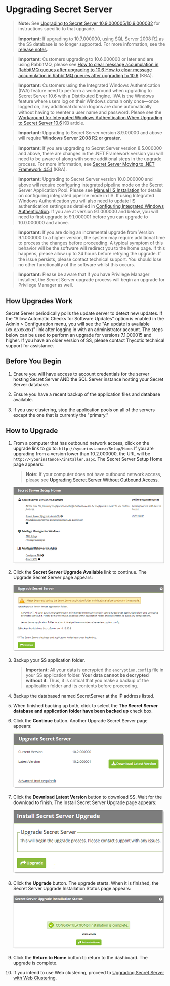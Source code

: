 [title]: # "Upgrading Secret Server"
[tags]: # "Setup, Upgrade"
[priority]: # "1000"

# Upgrading Secret Server

> **Note:**  See [Upgrading to Secret Server 10.9.000005/10.9.000032](../upgrading-secret-server-10.9.000005/index.md) for instructions specific to that upgrade.
>
> **Important:** If upgrading to 10.7.000000, using SQL Server 2008 R2 as the SS database is no longer supported. For more information, see the [release notes](../../../release-notes/index.md).

> **Important:** Customers upgrading to 10.6.000000 or later and are using RabbitMQ, please see [How to clear message accumulation in RabbitMQ queues after upgrading to 10.6](https://thycotic.force.com/support/s/article/How-to-clear-message-accumulation-in-RabbitMQ-queues-after-upgrading-to-10-6)[ How to clear message accumulation in RabbitMQ queues after upgrading to 10.6](https://thycotic.force.com/support/s/article/How-to-clear-message-accumulation-in-RabbitMQ-queues-after-upgrading-to-10-6) (KBA).

> **Important:** Customers using the Integrated Windows Authentication (IWA) feature  need to perform a workaround when upgrading to Secret Server 10.6 with a Distributed Engine. IWA is the Windows feature where users log on their Windows domain only once—once logged on, any additional domain logons  are done automatically without having to reenter a user name and  password. Please see the [Workaround for Integrated Windows Authentication When Upgrading to Secret Server 10.6](https://thycotic.force.com/support/s/article/SS-CFG-EXT-Workaround-IWA-10-6) KB article.

> **Important:** Upgrading to Secret Server version 8.9.00000 and above will require **Windows Server 2008 R2 or greater.** 

> **Important:** If you are upgrading to Secret Server version 8.5.000000 and above, there  are changes in the .NET Framework version you will need to be aware of  along with some additional steps in the upgrade process. For more  information, see [Secret Server Moving to .NET Framework 4.5.1](https://thycotic.force.com/support/s/article/Secret-Server-Moving-to-NET-Framework-4-5-1) (KBA).

> **Important:** Upgrading to Secret Server version 10.0.000000 and above will require configuring integrated pipeline mode on the Secret Server Application Pool. Please  see [Manual IIS Installation](http://updates.thycotic.net/link.ashx?IisPiplineIntegratedKnowledgeBase) for details on configuring integrated pipeline mode in IIS. If using  Integrated Windows Authentication you will also need to update IIS  authentication settings as detailed in [Configuring Integrated Windows Authentication](../../../authentication/integrated-windows-authentication/configuring-iwa/index.md). If you are at version 9.1.000000 and below, you will need to first  upgrade to 9.1.000001 before you can upgrade to 10.0.000000 and above.

> **Important:** If you are doing an incremental upgrade from Version 9.1.000000 to a  higher version, the system may require additional time to process the  changes before proceeding. A typical symptom of this behavior will be  the software will redirect you to the home page. If this happens, please allow up to 24 hours before retrying the upgrade. If the issue  persists, please contact technical support. You should lose no other  functionality of the software whilst this occurs.

> **Important:** Please be aware that if you have Privilege Manager installed, the  Secret Server upgrade process will begin an upgrade for Privilege  Manager as well. 

## How Upgrades Work 

Secret Server periodically polls the update server to detect new updates. If the "Allow Automatic Checks for Software Updates" option is enabled in the Admin \> Configuration menu, you will see the "An update is available (xx.x.xxxxxx)" link after logging in with an administrator account.  The steps below can be used to  perform an upgrade for versions 7.1.000015 and higher. If you have an  older version of SS, please contact Thycotic technical  support for assistance. 

## Before You Begin

1. Ensure you will have access to account credentials for the server  hosting Secret Server AND the SQL Server instance hosting your Secret  Server database.

1. Ensure you have a recent backup of the application files and database available.

3. If you use clustering, stop the application pools on all of the servers except the one that is currently the "primary."

## How to Upgrade

1. From a computer that has outbound network access, click on the upgrade link to go to: `http://<yourinstance>/Setup/Home`. If you are upgrading from a version lower than 10.2.000000, the URL will be `http://<yourinstance>/installer.aspx`.  The Secret Server Setup Home page appears:

   > **Note:** If your computer does not have outbound network access, please see [Upgrading Secret Server Without Outbound Access](../upgrading-without-outbound-access/index.md).

    ![image-20201022114317184](images/image-20201022114317184.png)

1. Click the **Secret Server Upgrade Available** link to continue. The Upgrade Secret Server page appears:
   
   ![image-20201022114519712](images/image-20201022114519712.png)
   
1. Backup your SS application folder.
   
   > **Important:** All your data is encrypted the `encryption.config` file in your SS application folder. **Your data cannot be decrypted without it**. Thus, it is critical that you make a backup of the application folder and its contents before proceeding.
   
1. Backup the databased named SecretServer at the IP address listed.
   
1. When finished backing up both, click to select the **The Secret Server database and application folder have been backed up** check box. 
   
1. Click the **Continue** button. Another Upgrade Secret Server page appears:
   
   ![image-20201022115812500](images/image-20201022115812500.png)
   
1. Click the **Download Latest Version** button to download SS. Wait for the download to finish. The Install Secret Server Upgrade page appears:
   
   ![image-20201022120310205](images/image-20201022120310205.png)
   
1. Click the **Upgrade** button. The upgrade starts. When it is finished, the Secret Server Upgrade Installation Status page appears:
   
   ![image-20201022120521782](images/image-20201022120521782.png)
   
1. Click the **Return to Home** button to return to the dashboard. The upgrade is complete.
   
1. If you intend to use Web clustering, proceed to [Upgrading Secret Server with Web Clustering](../upgrading-with-web-clustering/index.md).
